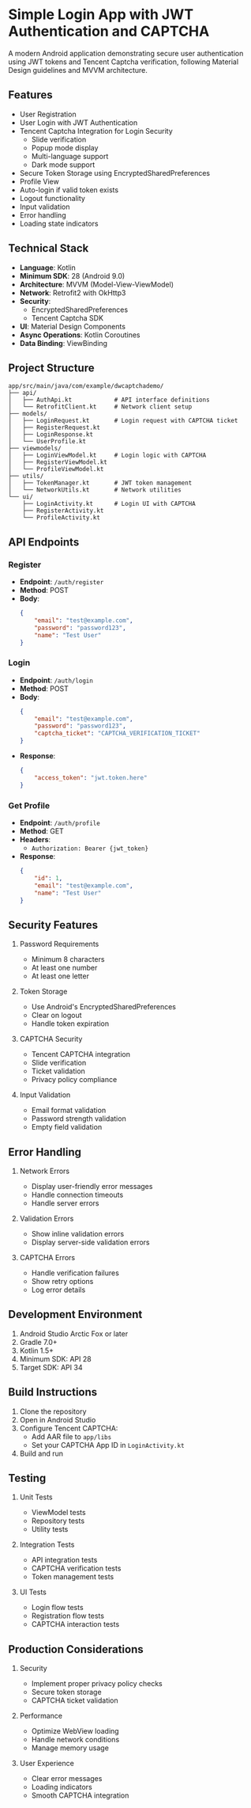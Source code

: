 # Simple Login App with JWT Authentication and CAPTCHA

A modern Android application demonstrating secure user authentication using JWT tokens and Tencent Captcha verification, following Material Design guidelines and MVVM architecture.

## Features

- User Registration
- User Login with JWT Authentication
- Tencent Captcha Integration for Login Security
  - Slide verification
  - Popup mode display
  - Multi-language support
  - Dark mode support
- Secure Token Storage using EncryptedSharedPreferences
- Profile View
- Auto-login if valid token exists
- Logout functionality
- Input validation
- Error handling
- Loading state indicators

## Technical Stack

- **Language**: Kotlin
- **Minimum SDK**: 28 (Android 9.0)
- **Architecture**: MVVM (Model-View-ViewModel)
- **Network**: Retrofit2 with OkHttp3
- **Security**: 
  - EncryptedSharedPreferences
  - Tencent Captcha SDK
- **UI**: Material Design Components
- **Async Operations**: Kotlin Coroutines
- **Data Binding**: ViewBinding

## Project Structure

```
app/src/main/java/com/example/dwcaptchademo/
├── api/
│   ├── AuthApi.kt            # API interface definitions
│   └── RetrofitClient.kt     # Network client setup
├── models/
│   ├── LoginRequest.kt       # Login request with CAPTCHA ticket
│   ├── RegisterRequest.kt
│   ├── LoginResponse.kt
│   └── UserProfile.kt
├── viewmodels/
│   ├── LoginViewModel.kt     # Login logic with CAPTCHA
│   ├── RegisterViewModel.kt
│   └── ProfileViewModel.kt
├── utils/
│   ├── TokenManager.kt       # JWT token management
│   └── NetworkUtils.kt       # Network utilities
└── ui/
    ├── LoginActivity.kt      # Login UI with CAPTCHA
    ├── RegisterActivity.kt
    └── ProfileActivity.kt
```

## API Endpoints

### Register
- **Endpoint**: `/auth/register`
- **Method**: POST
- **Body**:
  ```json
  {
      "email": "test@example.com",
      "password": "password123",
      "name": "Test User"
  }
  ```

### Login
- **Endpoint**: `/auth/login`
- **Method**: POST
- **Body**:
  ```json
  {
      "email": "test@example.com",
      "password": "password123",
      "captcha_ticket": "CAPTCHA_VERIFICATION_TICKET"
  }
  ```
- **Response**:
  ```json
  {
      "access_token": "jwt.token.here"
  }
  ```

### Get Profile
- **Endpoint**: `/auth/profile`
- **Method**: GET
- **Headers**: 
  - `Authorization: Bearer {jwt_token}`
- **Response**:
  ```json
  {
      "id": 1,
      "email": "test@example.com",
      "name": "Test User"
  }
  ```

## Security Features

1. Password Requirements
   - Minimum 8 characters
   - At least one number
   - At least one letter

2. Token Storage
   - Use Android's EncryptedSharedPreferences
   - Clear on logout
   - Handle token expiration

3. CAPTCHA Security
   - Tencent CAPTCHA integration
   - Slide verification
   - Ticket validation
   - Privacy policy compliance

4. Input Validation
   - Email format validation
   - Password strength validation
   - Empty field validation

## Error Handling

1. Network Errors
   - Display user-friendly error messages
   - Handle connection timeouts
   - Handle server errors

2. Validation Errors
   - Show inline validation errors
   - Display server-side validation errors

3. CAPTCHA Errors
   - Handle verification failures
   - Show retry options
   - Log error details

## Development Environment

1. Android Studio Arctic Fox or later
2. Gradle 7.0+
3. Kotlin 1.5+
4. Minimum SDK: API 28
5. Target SDK: API 34

## Build Instructions

1. Clone the repository
2. Open in Android Studio
3. Configure Tencent CAPTCHA:
   - Add AAR file to `app/libs`
   - Set your CAPTCHA App ID in `LoginActivity.kt`
4. Build and run

## Testing

1. Unit Tests
   - ViewModel tests
   - Repository tests
   - Utility tests

2. Integration Tests
   - API integration tests
   - CAPTCHA verification tests
   - Token management tests

3. UI Tests
   - Login flow tests
   - Registration flow tests
   - CAPTCHA interaction tests

## Production Considerations

1. Security
   - Implement proper privacy policy checks
   - Secure token storage
   - CAPTCHA ticket validation

2. Performance
   - Optimize WebView loading
   - Handle network conditions
   - Manage memory usage

3. User Experience
   - Clear error messages
   - Loading indicators
   - Smooth CAPTCHA integration
